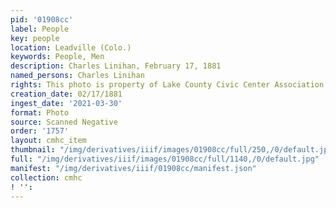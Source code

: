 ```yaml
---
pid: '01908cc'
label: People
key: people
location: Leadville (Colo.)
keywords: People, Men
description: Charles Linihan, February 17, 1881
named_persons: Charles Linihan
rights: This photo is property of Lake County Civic Center Association.
creation_date: 02/17/1881
ingest_date: '2021-03-30'
format: Photo
source: Scanned Negative
order: '1757'
layout: cmhc_item
thumbnail: "/img/derivatives/iiif/images/01908cc/full/250,/0/default.jpg"
full: "/img/derivatives/iiif/images/01908cc/full/1140,/0/default.jpg"
manifest: "/img/derivatives/iiif/01908cc/manifest.json"
collection: cmhc
! '': 
---
```

